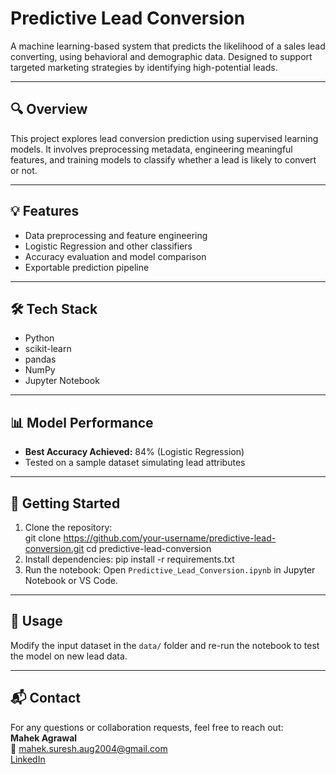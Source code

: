 # Predictive Lead Conversion

A machine learning-based system that predicts the likelihood of a sales lead converting, using behavioral and demographic data. Designed to support targeted marketing strategies by identifying high-potential leads.

---

## 🔍 Overview

This project explores lead conversion prediction using supervised learning models. It involves preprocessing metadata, engineering meaningful features, and training models to classify whether a lead is likely to convert or not.

---

## 💡 Features

- Data preprocessing and feature engineering
- Logistic Regression and other classifiers
- Accuracy evaluation and model comparison
- Exportable prediction pipeline

---

## 🛠️ Tech Stack

- Python  
- scikit-learn  
- pandas  
- NumPy  
- Jupyter Notebook

---

## 📊 Model Performance

- **Best Accuracy Achieved:** 84% (Logistic Regression)
- Tested on a sample dataset simulating lead attributes

---

## 🚀 Getting Started

1. Clone the repository:     
   git clone https://github.com/your-username/predictive-lead-conversion.git
   cd predictive-lead-conversion
2. Install dependencies:
   pip install -r requirements.txt
3. Run the notebook:
Open `Predictive_Lead_Conversion.ipynb` in Jupyter Notebook or VS Code.

---

## 📌 Usage

Modify the input dataset in the `data/` folder and re-run the notebook to test the model on new lead data.

---

## 📬 Contact

For any questions or collaboration requests, feel free to reach out:  
**Mahek Agrawal**  
📧 mahek.suresh.aug2004@gmail.com  
[LinkedIn](https://linkedin.com/in/mahek-agrawal-503819255)
